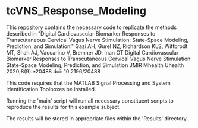 # tcVNS_Response_Modeling
This repository contains the necessary code to replicate the methods described in "Digital Cardiovascular Biomarker Responses to Transcutaneous Cervical Vagus Nerve Stimulation: State-Space Modeling, Prediction, and Simulation."
Gazi AH, Gurel NZ, Richardson KLS, Wittbrodt MT, Shah AJ, Vaccarino V, Bremner JD, Inan OT
Digital Cardiovascular Biomarker Responses to Transcutaneous Cervical Vagus Nerve Stimulation: State-Space Modeling, Prediction, and Simulation
JMIR Mhealth Uhealth 2020;8(9):e20488
doi: 10.2196/20488

This code requires that the MATLAB Signal Processing and System Identification Toolboxes be installed.

Running the 'main' script will run all necessary constituent scripts to reproduce the results for this example subject.

The results will be stored in appropriate files within the 'Results' directory.
